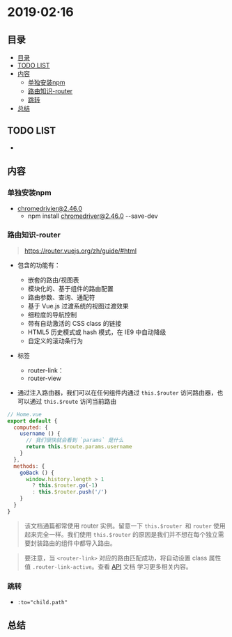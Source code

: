 # 2019·02·16

## 目录

<!-- TOC depthFrom:2 -->

- [目录](#目录)
- [TODO LIST](#todo-list)
- [内容](#内容)
    - [单独安装npm](#单独安装npm)
    - [路由知识-router](#路由知识-router)
    - [跳转](#跳转)
- [总结](#总结)

<!-- /TOC -->

## TODO LIST

- 

## 内容

### 单独安装npm

- chromedrivier@2.46.0
  - npm install chromedriver@2.46.0 --save-dev

### 路由知识-router

>https://router.vuejs.org/zh/guide/#html
- 包含的功能有：
  - 嵌套的路由/视图表
  - 模块化的、基于组件的路由配置
  - 路由参数、查询、通配符
  - 基于 Vue.js 过渡系统的视图过渡效果
  - 细粒度的导航控制
  - 带有自动激活的 CSS class 的链接
  - HTML5 历史模式或 hash 模式，在 IE9 中自动降级
  - 自定义的滚动条行为

- 标签
    - router-link：
    - router-view
- 通过注入路由器，我们可以在任何组件内通过 `this.$router` 访问路由器，也可以通过 `this.$route` 访问当前路由

```js
// Home.vue
export default {
  computed: {
    username () {
      // 我们很快就会看到 `params` 是什么
      return this.$route.params.username
    }
  },
  methods: {
    goBack () {
      window.history.length > 1
        ? this.$router.go(-1)
        : this.$router.push('/')
    }
  }
}
```
> 该文档通篇都常使用 router 实例。留意一下 `this.$router `和 `router` 使用起来完全一样。我们使用 `this.$router` 的原因是我们并不想在每个独立需要封装路由的组件中都导入路由。

>要注意，当 `<router-link>` 对应的路由匹配成功，将自动设置 class 属性值 `.router-link-active`。查看 [API](https://router.vuejs.org/zh/api/#router-link) 文档 学习更多相关内容。


### 跳转

- `:to="child.path"`


## 总结


